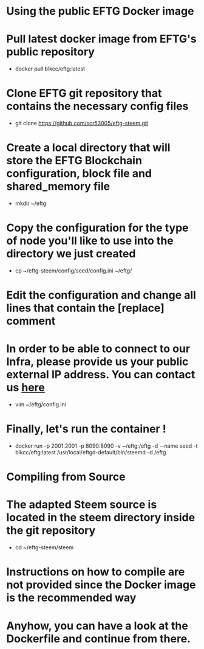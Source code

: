 Using the public EFTG Docker image
==================================

 # Pull latest docker image from EFTG's public repository
 - docker pull blkcc/eftg:latest

 # Clone EFTG git repository that contains the necessary config files
 - git clone https://github.com/scr53005/eftg-steem.git

 # Create a local directory that will store the EFTG Blockchain configuration, block file and shared_memory file
 - mkdir ~/eftg

 # Copy the configuration for the type of node you'll like to use into the directory we just created
 - cp ~/eftg-steem/config/seed/config.ini ~/eftg/

 # Edit the configuration and change all lines that contain the [replace] comment
 # In order to be able to connect to our Infra, please provide us your public external IP address. You can contact us [here](https://discord.gg/F4C3zBK "EFTG's discord server")
 - vim ~/eftg/config.ini

 # Finally, let's run the container !
 - docker run -p 2001:2001 -p 8090:8090 -v ~/eftg:/eftg -d --name seed -t blkcc/eftg:latest
   /usr/local/eftgd-default/bin/steemd -d /eftg

Compiling from Source
=====================

  # The adapted Steem source is located in the steem directory inside the git repository
  - cd ~/eftg-steem/steem

  # Instructions on how to compile are not provided since the Docker image is the recommended way
  # Anyhow, you can have a look at the Dockerfile and continue from there.  
